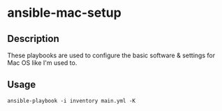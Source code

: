# ansible-mac-setup

## Description
These playbooks are used to configure the basic software & settings for Mac OS like I'm used to.

## Usage
``` ansible-playbook -i inventory main.yml -K ```

